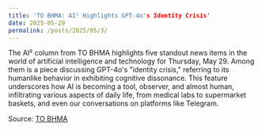 ```yaml
---
title: 'ΤΟ ΒΗΜΑ: AI² Highlights GPT-4o's Identity Crisis'
date: 2025-05-29
permalink: /posts/2025/05/3/
---
```


The AI² column from ΤΟ ΒΗΜΑ highlights five standout news items in the world of artificial intelligence and technology for Thursday, May 29. Among them is a piece discussing GPT-4o's "identity crisis," referring to its humanlike behavior in exhibiting cognitive dissonance. This feature underscores how AI is becoming a tool, observer, and almost human, infiltrating various aspects of daily life, from medical labs to supermarket baskets, and even our conversations on platforms like Telegram.

Source: [ΤΟ ΒΗΜΑ](https://www.tovima.gr/2025/05/29/texnologia/ai2-oi-texnologikes-eidiseis-tis-imeras-apo-ton-grok-sto-telegram-mexri-to-gpt-4o-me-krisi-taytotitas/)
